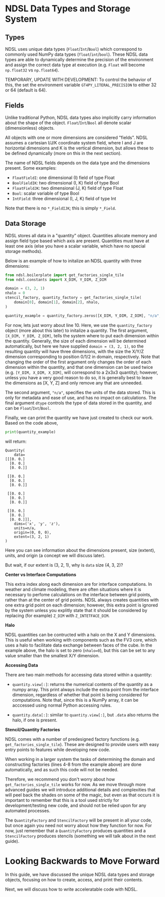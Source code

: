 # NDSL Data Types and Storage System

## Types

NDSL uses unique data types (`Float`/`Int`/`Bool`) which correspond to commonly used NumPy data
types (`float`/`int`/`bool`). These NDSL data types are able to dynamically determine the precision
of the environment and assign the correct data type at execution
(e.g. `Float` will become `np.float32` vs `np.float64`).

TEMPORARY, UPDATE WITH DEVELOPMENT: To control the behavior of this, the set the environment variable `GT4PY_LITERAL_PRECISION` to
either 32 or 64 (default is 64).

## Fields

Unlike traditional Python, NDSL data types also implicitly carry information about the shape
of the object. `Float`/`Int`/`Bool` all denote scalar (dimensionless) objects.

All objects with one or more dimensions are considered "fields". NDSL assumes a cartesian
I/J/K coordinate system field, where I and J are horizontal dimensions and K is the vertical
dimension, but allows these to be defined dynamically (more on this in the next section).

The name of NDSL fields depends on the data type and the dimensions present. Some examples:

- `FloatFieldI`: one dimensional (I) field of type Float
- `BoolFieldIK`: two dimensional (I, K) field of type Bool
- `FloatFieldJK`: two dimensional (J, K) field of type Float
- `Bool`: scalar variable of type Bool
- `IntField`: three dimensional (I, J, K) field of type Int

Note that there is no `*_FieldIJK`; this is simply `*_Field`. 

## Data Storage

NDSL stores all data in a "quantity" object. Quantities allocate memory and assign field type
based which axis are present. Quantities must have at least one axis (else you have a
scalar variable, which have no special storage methods).

Below is an example of how to initalize an NDSL quantity with three dimensions:

``` py linenums="1"
from ndsl.boilerplate import get_factories_single_tile
from ndsl.constants import X_DIM, Y_DIM, Z_DIM

domain = (3, 2, 1)
nhalo = 0
stencil_factory, quantity_factory = get_factories_single_tile(
    domain[0], domain[1], domain[2], nhalo,
)

quantity_example = quantity_factory.zeros([X_DIM, Y_DIM, Z_DIM], "n/a", dtype=Float)
```

For now, lets just worry about line 10. Here, we use the `quantity_factory` object (more about this
later) to initalize a quantity. The first argument, `[X_DIM, Y_DIM, Z_DIM]`, tells the system
where to put each dimension within the quantity. Generally, the size of each dimension will be
determined automatically, but here we have supplied `domain = (3, 2, 1)`, so the resulting quantity
will have three dimensions, with the size the X/Y/Z dimension corresponding to position 0/1/2 in
domain, respectively. Note that changing the order of the first argument only changes the order of
each dimension within the quantity, and that one dimension can be used twice (e.g.
`[Y_DIM, X_DIM, X_DIM]`, will correspond to a 2x3x3 quantity); however, unless you have a very good
reason to do so, it is generally best to leave the dimensions as [X, Y, Z] and only remove any
that are unneeded.

The second argument, `"n/a"`, specifies the units of the data stored. This is only for
metadata and ease of use, and has no impact on calculations. The final argument `dtype` controls
the type of data stored in the quantity, and can be `Float`/`Int`/`Bool`.

Finally, we can print the quantity we have just created to check our work. Based on the code above,

``` py linenums="11"
print(quantity_example)
```

will return:

```
Quantity(
    data=
[[[0. 0.]
  [0. 0.]
  [0. 0.]]

 [[0. 0.]
  [0. 0.]
  [0. 0.]]

 [[0. 0.]
  [0. 0.]
  [0. 0.]]

 [[0. 0.]
  [0. 0.]
  [0. 0.]]],
    dims=('x', 'y', 'z'),
    units=n/a,
    origin=(0, 0, 0),
    extent=(3, 2, 1)
)
```

Here you can see information about the dimensions present, size (extent), units,
and origin (a concept we will discuss later).

But wait, if our extent is (3, 2, 1), why is `data` size (4, 3, 2)?

**Center vs Interface Computations**

This extra index along each dimension are for interface computations. In weather and climate
modeling, there are often situations where it is necessary to perfome calculations on the interface
between grid points, rather than at the center of grid points. NDSL always
creates quantities with one extra grid point on each dimension; however, this extra point is
ignored by the system unless you explitly state that it should be considered by replacing
(for example) `Z_DIM` with `Z_INTETFACE_DIM`.

**Halo**

NDSL quantities can be contructed with a halo on the X and Y dimensions. This is useful
when working with components such as the FV3 core, which uses a halo to facilitate data exchange
between faces of the cube. In the example above, the halo is set to zero (`nhalo=0`), but this can
be set to any value smaller than the smallest X/Y dimension.

**Accessing Data**

There are two main methods for accessing data stored within a quantity:

- `quantity.view[:]`: returns the numerical contents of the quantity as a numpy array. This print
always include the extra point from the interface dimension, regardless of whether that point is
being considered for computations. Note that, since this is a NumPy array, it can be acccessed
using normal Python accessing rules.

- `quantity.data[:]`: similar to `quantity.view[:]`, but `.data` also returns the halo, if one
is present.

**Stencil/Quantity Factories**

NDSL comes with a number of predesigned factory functions (e.g. `get_factories_single_tile`).
These are designed to provide users with easy entry points to features while developing new code.

When working in a larger system the tasks of determining the domain and constructing factories
(lines 4-8 from the example above) are done automatically, and as such this code will not be needed.

Therefore, we recommend you don't worry about how `get_factories_single_tile` works for now. As we
move through more advanced guides we will introduce additional details and complexities that will
peel back the shades on some of the magic, but even as that occurs it is important to remember that
this is a tool used strictly for development/testing new code, and should not be relied upon for any
automated processes.

The `QuantityFactory` and `StencilFactory` will be present in all your code, but once again you
need not worry about how they function for now. For now, just remember that a `QuantityFactory`
produces quantities and a `StencilFactory` produces stencils (something we will talk about in the
next guide).

# Looking Backwards to Move Forward

In this guide, we have discussed the unique NDSL data types and storage objects, focusing on how
to create, access, and print their contents.

Next, we will discuss how to write acceleratable code with NDSL.